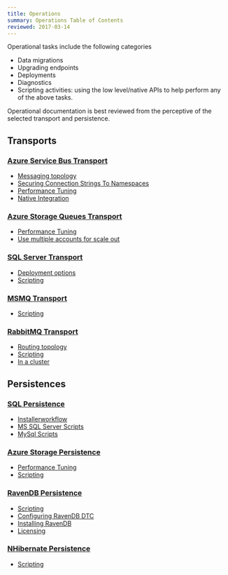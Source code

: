 ```yaml
---
title: Operations
summary: Operations Table of Contents
reviewed: 2017-03-14
---
```


Operational tasks include the following categories

 * Data migrations
 * Upgrading endpoints
 * Deployments
 * Diagnostics
 * Scripting activities: using the low level/native APIs to help perform any of the above tasks.

Operational documentation is best reviewed from the perceptive of the selected transport and persistence.


## Transports


### [Azure Service Bus Transport](/nservicebus/azure-service-bus/)

 * [Messaging topology](/nservicebus/azure-service-bus/topologies/)
 * [Securing Connection Strings To Namespaces](/nservicebus/azure-service-bus/securing-connection-strings.md)
 * [Performance Tuning](/nservicebus/azure-service-bus/performance-tuning.md)
 * [Native Integration](/nservicebus/azure-service-bus/native-integration.md)


### [Azure Storage Queues Transport](/nservicebus/azure-storage-queues/)

 * [Performance Tuning](/nservicebus/azure-storage-queues/performance-tuning.md)
 * [Use multiple accounts for scale out](/nservicebus/azure-storage-queues/multi-storageaccount-support.md)


### [SQL Server Transport](/nservicebus/sqlserver/)

 * [Deployment options](/nservicebus/sqlserver/deployment-options.md)
 * [Scripting](/nservicebus/sqlserver/operations-scripting.md)


### [MSMQ Transport](/nservicebus/msmq/)

 * [Scripting](/nservicebus/msmq/operations-scripting.md)


### [RabbitMQ Transport](/nservicebus/rabbitmq/)

 * [Routing topology](/nservicebus/rabbitmq/routing-topology.md)
 * [Scripting](/nservicebus/rabbitmq/operations-scripting.md)
 * [In a cluster](/nservicebus/rabbitmq/cluster.md)


## Persistences


### [SQL Persistence](/persistence/sql-persistence/)

 * [Installerworkflow](/persistence/sql-persistence/installer-workflow.md)
 * [MS SQL Server Scripts](/persistence/sql-persistence/sqlserver-scripts.md)
 * [MySql Scripts](/persistence/sql-persistence/mysql-scripts.md)


### [Azure Storage Persistence](/persistence/azure-storage-persistence/)

 * [Performance Tuning](/persistence/azure-storage-persistence/performance-tuning.md)
 * [Scripting](/persistence/azure-storage-persistence/scripting.md)


### [RavenDB Persistence](/persistence/ravendb/)

 * [Scripting](/persistence/ravendb/operations-scripting.md)
 * [Configuring RavenDB DTC](/persistence/ravendb/manual-dtc-settings.md)
 * [Installing RavenDB](/persistence/ravendb/installation.md)
 * [Licensing](/persistence/ravendb/licensing.md)


### [NHibernate Persistence](/persistence/nhibernate/)

 * [Scripting](/persistence/nhibernate/scripting.md)
